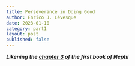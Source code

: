 ```yaml
---
title: Perseverance in Doing Good
author: Enrico J. Lévesque
date: 2023-01-10
category: part1
layout: post
published: false
---
```


***Likening the [chapter 3](https://www.churchofjesuschrist.org/study/scriptures/bofm/1-ne/3?lang=eng) of the first book of Nephi***

